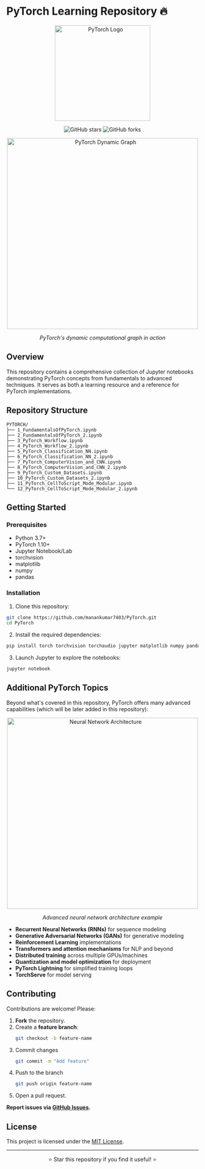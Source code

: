 # PyTorch Learning Repository 🔥

<div align="center">
  <img src="https://raw.githubusercontent.com/pytorch/pytorch/master/docs/source/_static/img/pytorch-logo-dark.png" alt="PyTorch Logo" width="250"/>
  
  <p>
    <img alt="GitHub stars" src="https://img.shields.io/github/stars/manankumar7403/PyTorch?style=flat-square&color=yellow">
    <img alt="GitHub forks" src="https://img.shields.io/github/forks/manankumar7403/PyTorch?style=flat-square&color=orange">
  </p>
</div>

<div align="center">
  <img src="https://raw.githubusercontent.com/pytorch/pytorch/master/docs/source/_static/img/dynamic_graph.gif" alt="PyTorch Dynamic Graph" width="500"/>
  <p><i>PyTorch's dynamic computational graph in action</i></p>
</div>

## Overview

This repository contains a comprehensive collection of Jupyter notebooks demonstrating PyTorch concepts from fundamentals to advanced techniques. It serves as both a learning resource and a reference for PyTorch implementations.

## Repository Structure

```
PYTORCH/
├── 1_FundamentalsOfPyTorch.ipynb
├── 2_FundamentalsOfPyTorch_2.ipynb
├── 3_PyTorch_Workflow.ipynb
├── 4_PyTorch_Workflow_2.ipynb
├── 5_PyTorch_Classification_NN.ipynb
├── 6_PyTorch_Classification_NN_2.ipynb
├── 7_PyTorch_ComputerVision_and_CNN.ipynb
├── 8_PyTorch_ComputerVision_and_CNN_2.ipynb
├── 9_PyTorch_Custom_Datasets.ipynb
├── 10_PyTorch_Custom_Datasets_2.ipynb
├── 11_PyTorch_CellToScript_Mode_Modular.ipynb
└── 12_PyTorch_CellToScript_Mode_Modular_2.ipynb
```

## Getting Started

### Prerequisites
- Python 3.7+
- PyTorch 1.10+
- Jupyter Notebook/Lab
- torchvision
- matplotlib
- numpy
- pandas

### Installation

1. Clone this repository:
```bash
git clone https://github.com/manankumar7403/PyTorch.git
cd PyTorch
```

2. Install the required dependencies:
```bash
pip install torch torchvision torchaudio jupyter matplotlib numpy pandas
```

3. Launch Jupyter to explore the notebooks:
```bash
jupyter notebook
```

## Additional PyTorch Topics

Beyond what's covered in this repository, PyTorch offers many advanced capabilities (which will be later added in this repository):

<div align="center">
  <img src="https://pytorch.org/tutorials/_images/mnist.png" alt="Neural Network Architecture" width="500"/>
  <p><i>Advanced neural network architecture example</i></p>
</div>

- **Recurrent Neural Networks (RNNs)** for sequence modeling
- **Generative Adversarial Networks (GANs)** for generative modeling
- **Reinforcement Learning** implementations
- **Transformers and attention mechanisms** for NLP and beyond
- **Distributed training** across multiple GPUs/machines
- **Quantization and model optimization** for deployment
- **PyTorch Lightning** for simplified training loops
- **TorchServe** for model serving

## Contributing

Contributions are welcome! Please:
1. **Fork** the repository.
2. Create a **feature branch**:  
   ```bash
   git checkout -b feature-name
   ```
3. Commit changes
   ```bash
   git commit -m "Add feature"
   ```
4. Push to the branch
   ```bash
   git push origin feature-name
   ```
5. Open a pull request.

**Report issues via [GitHub Issues](https://github.com/manankumar7403/PyTorch/issues).**

## License

This project is licensed under the [MIT License](LICENSE).

---

<div align="center">
  <p>⭐ Star this repository if you find it useful! ⭐</p>
</div>